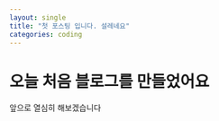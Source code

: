 ```yaml
---
layout: single
title: "첫 포스팅 입니다. 설레네요"
categories: coding
---
```


# 오늘 처음 블로그를 만들었어요

앞으로 열심히 해보겠습니다
